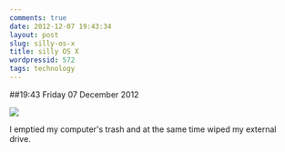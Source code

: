```yaml
---
comments: true
date: 2012-12-07 19:43:34
layout: post
slug: silly-os-x
title: silly OS X
wordpressid: 572
tags: technology
---
```


##19:43 Friday 07 December 2012

[![](http://robnugen.com/blog/wp-content/uploads/2012/12/negative-328k-files-300x69.png)](http://robnugen.com/blog/wp-content/uploads/2012/12/negative-328k-files.png)

I emptied my computer's trash and at the same time wiped my external drive.
